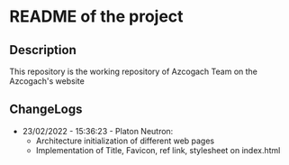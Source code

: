 # README of the project

## Description

This repository is the working repository of Azcogach Team on the Azcogach's website

## ChangeLogs

- 23/02/2022 - 15:36:23 - Platon Neutron:</br>
  - Architecture initialization of different web pages
  - Implementation of Title, Favicon, ref link, stylesheet on index.html